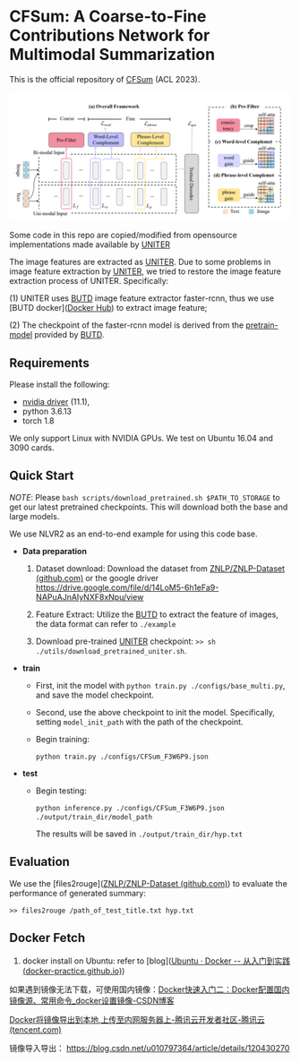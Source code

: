 # CFSum: A Coarse-to-Fine Contributions Network for Multimodal Summarization

This is the official repository of [CFSum]() (ACL 2023).

![framework](./framework.jpg)

Some code in this repo are copied/modified from opensource implementations made available by [UNITER](https://arxiv.org/abs/1909.11740)

The image features are extracted as [UNITER](https://arxiv.org/abs/1909.11740). Due to some problems in image feature extraction by [UNITER](https://arxiv.org/abs/1909.11740), we tried to restore the image feature extraction process of UNITER. Specifically: 

(1) UNITER uses [BUTD](https://github.com/peteanderson80/bottom-up-attention) image feature extractor faster-rcnn, thus we use [BUTD docker]([Docker Hub](https://hub.docker.com/r/airsplay/bottom-up-attention)) to extract image feature; 

(2) The checkpoint of the faster-rcnn model is derived from the [pretrain-model](https://storage.googleapis.com/up-down-attention/resnet101_faster_rcnn_final.caffemodel) provided by [BUTD](https://github.com/peteanderson80/bottom-up-attention).

## Requirements

Please install the following:

  - [nvidia driver](https://docs.nvidia.com/cuda/cuda-installation-guide-linux/index.html#package-manager-installation) (11.1), 
  - python 3.6.13
  - torch 1.8


We only support Linux with NVIDIA GPUs. We test on Ubuntu 16.04 and 3090 cards.

## Quick Start

*NOTE*: Please `bash scripts/download_pretrained.sh $PATH_TO_STORAGE` to get our latest pretrained
checkpoints. This will download both the base and large models.

We use NLVR2 as an end-to-end example for using this code base.

* **Data preparation**

  1. Dataset download: Download the dataset from [ZNLP/ZNLP-Dataset (github.com)](https://github.com/ZNLP/ZNLP-Dataset) or the google driver https://drive.google.com/file/d/14LoM5-6h1eFa9-NAPuAJnAIyNXF8xNpu/view

  2. Feature Extract: Utilize the [BUTD](https://hub.docker.com/r/chenrocks/butd-caffe) to extract the feature of images, the data format can refer to `./example`

  3. Download pre-trained [UNITER](https://github.com/ChenRocks/UNITER) checkpoint: `>> sh ./utils/download_pretrained_uniter.sh`. 

* **train**

  * First, init the model with `python train.py ./configs/base_multi.py`, and save the model checkpoint.

  * Second, use the above checkpoint to init the model. Specifically, setting `model_init_path` with the path of the checkpoint.

  * Begin training:

    ```
    python train.py ./configs/CFSum_F3W6P9.json
    ```

* **test**

  * Begin testing:

    ```
    python inference.py ./configs/CFSum_F3W6P9.json ./output/train_dir/model_path
    ```

    The results will be saved in `./output/train_dir/hyp.txt`



## Evaluation

We use the [files2rouge]([ZNLP/ZNLP-Dataset (github.com)](https://github.com/pltrdy/files2rouge)) to evaluate the performance of generated summary:

```
>> files2rouge /path_of_test_title.txt hyp.txt
```



## Docker Fetch

1. docker install on Ubuntu: refer to [blog]([Ubuntu · Docker -- 从入门到实践 (docker-practice.github.io)](https://docker-practice.github.io/zh-cn/install/ubuntu.html))

如果遇到镜像无法下载，可使用国内镜像：[Docker快速入门二：Docker配置国内镜像源、常用命令_docker设置镜像-CSDN博客](https://blog.csdn.net/houpk999/article/details/106693215)

[Docker将镜像导出到本地,上传至内网服务器上-腾讯云开发者社区-腾讯云 (tencent.com)](https://cloud.tencent.com/developer/article/2161247)

镜像导入导出： https://blog.csdn.net/u010797364/article/details/120430270

